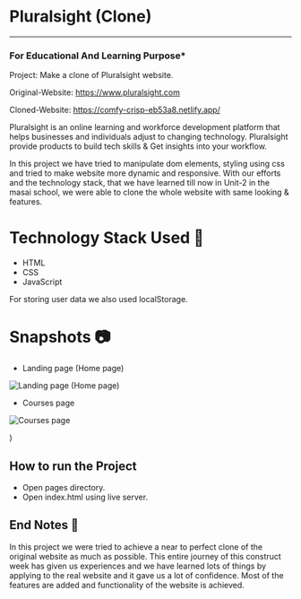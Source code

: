 

# Pluralsight (Clone)
-----
### For Educational And Learning Purpose*
Project: Make a clone of Pluralsight website.

Original-Website: https://www.pluralsight.com

Cloned-Website: https://comfy-crisp-eb53a8.netlify.app/

Pluralsight is an online learning and workforce development platform that helps businesses and individuals adjust to changing technology. Pluralsight provide products to build tech skills & Get insights into your workflow.

In this project we have tried to manipulate dom elements, styling using css and tried to make website more dynamic and responsive. With our efforts and the technology stack, that we have learned till now in Unit-2 in the masai school, we were able to clone the whole website with same looking & features.

# Technology Stack Used 🌟
* HTML
* CSS
* JavaScript

For storing user data we also used localStorage.

# Snapshots 📷
* Landing page (Home page)

![Landing page (Home page)](https://i.ibb.co/k8CQXHg/ps-index.png)

* Courses page

![Courses page](
https://i.ibb.co/Jjy23NW/ps-platform.png
)

<!-- * Plans and Pricing page

![Plans and Pricing page]()

* Events page

![Events page]()

* Signin page

![Sign-in page]()

* Sign-up page

![Sign-up page]()

* Checkout page

![Checkout page]()

* Try For Free Page -->)

## How to run the Project
* Open pages directory.
* Open index.html using live server.

## End Notes 📑
In this project we were tried to achieve a near to perfect clone of the original website as much as possible. This entire journey of this construct week has given us experiences and we have learned lots of things by applying to the real website and it gave us a lot of confidence. Most of the features are added and functionality of the website is achieved.


